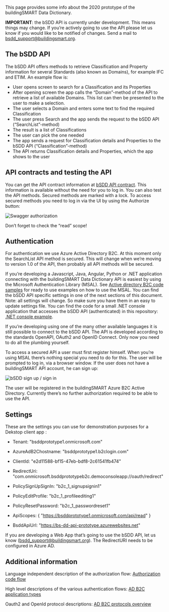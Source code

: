 This page provides some info about the 2020 prototype of the buildingSMART Data Dictionary.

**IMPORTANT**: the bSDD API is currently under development. This means things may change. If you’re actively going to use the API please let us know if you would like to be notified of changes. Send a mail to bsdd_support@buildingsmart.org.

## The bSDD API
The bSDD API offers methods to retrieve Classification and Property information for several Standards (also known as Domains), for example IFC and ETIM.
An example flow is:
* User opens screen to search for a Classification and its Properties
* After opening screen the app calls the “Domain”-method of the API to retrieve a list of available Domains. This list can then be presented to the user to make a selection.
* The user selects a Domain and enters some text to find the required Classification
* The user press Search and the app sends the request to the bSDD API (“SearchList”-method)
* The result is a list of Classifications
* The user can pick the one needed
* The app sends a request for Classification details and Properties to the bSDD API (“Classification”-method)
* The API returns Classification details and Properties, which the app shows to the user

## API contracts and testing the API
You can get the API contract information at [bSDD API contract](https://bs-dd-api-prototype.azurewebsites.net/swagger). This information is available without the need for you to log in. You can also test the API methods. Secured methods are marked with a lock. To access secured methods you need to log in via the UI by using the Authorize button:

![Swagger authorization](https://bsddprototype2020.blob.core.windows.net/public/images/swagger-authorize.png)

Don’t forget to check the “read” scope!

## Authentication
For authentication we use Azure Active Directory B2C.
At this moment only the SearchList API method is secured. This will change when we’re moving to version 1.0 of the API, then probably all API methods will be secured.

If you’re developing a Javascript, Java, Angular, Python or .NET application connecting with the buildingSMART Data Dictionary API is easiest by using the Microsoft Authentication Library (MSAL).
See [Active directory B2C code samples](https://docs.microsoft.com/en-us/azure/active-directory-b2c/code-samples) for ready to use examples on how to use the MSAL. You can find the bSDD API specific settings in one of the next sections of this document. Note: all settings will change. So make sure you have them in an easy to update settings file.
You can find the code for a small .NET console application that accesses the bSDD API (authenticated) in this repository: [.NET console example](https://github.com/buildingSMART/bSDD/tree/master/2020%20prototype/CSharp-Client-Console-Demo).

If you’re developing using one of the many other available languages it is still possible to connect to the bSDD API. The API is developed according to the standards OpenAPI, OAuth2 and OpenID Connect. Only now you need to do all the plumbing yourself.

To access a secured API a user must first register himself. When you’re using MSAL there’s nothing special you need to do for this. The user will be prompted to log in, via a browser window. If the user does not have a buildingSMART API account, he can sign up:

![bSDD sign up / sign in](https://bsddprototype2020.blob.core.windows.net/public/images/bs-signupsignin.png)

The user will be registered in the buildingSMART Azure B2C Active Directory.
Currently there’s no further authorization required to be able to use the API.

## Settings
These are the settings you can use for demonstration purposes for a Dekstop client app :
* Tenant: "bsddprototype1.onmicrosoft.com"
* AzureAdB2Chostname: "bsddprototype1.b2clogin.com"
* ClientId: "e2d11588-bf15-47eb-bdf8-2c61541fb474"
* RedirectUri: "com.onmicrosoft.bsddprototypeb2c.democonsoleapp://oauth/redirect"
* PolicySignUpSignIn: "b2c_1_signupsignin1"
* PolicyEditProfile: "b2c_1_profileediting1"
* PolicyResetPassword: "b2c_1_passwordreset1"

* ApiScopes: { "https://bsddprototype1.onmicrosoft.com/api/read" }
* BsddApiUrl: "https://bs-dd-api-prototype.azurewebsites.net"

If you are developing a Web App that’s going to use the bSDD API, let us know (bsdd_support@buildingsmart.org). The RedirectURI needs to be configured in Azure AD.

## Additional information
Language independent description of the authorization flow: [Authorization code flow](https://docs.microsoft.com/en-us/azure/active-directory-b2c/authorization-code-flow)

High level descriptions of the various authentication flows: [AD B2C application types](https://docs.microsoft.com/en-us/azure/active-directory-b2c/application-types)

Oauth2 and OpenId protocol descriptions: [AD B2C protocols overview](https://docs.microsoft.com/en-us/azure/active-directory-b2c/protocols-overview)

